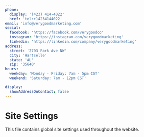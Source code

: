 ```yaml
---
phone:
  display: '(423) 414-4022'
  href: 'tel:+14234144022'
email: 'info@verygoodmarketing.com'
social:
  facebook: 'https://facebook.com/verygoodco'
  instagram: 'https://instagram.com/verygoodmarketing'
  linkedin: 'https://linkedin.com/company/verygoodmarketing'
address:
  street: '2703 Park Ave NW'
  city: 'Hartselle'
  state: 'AL'
  zip: '35640'
hours:
  weekday: 'Monday - Friday: 7am - 5pm CST'
  weekend: 'Saturday: 7am - 12pm CST'

display:
  showAddressOnContact: false
---
```


# Site Settings

This file contains global site settings used throughout the website.

